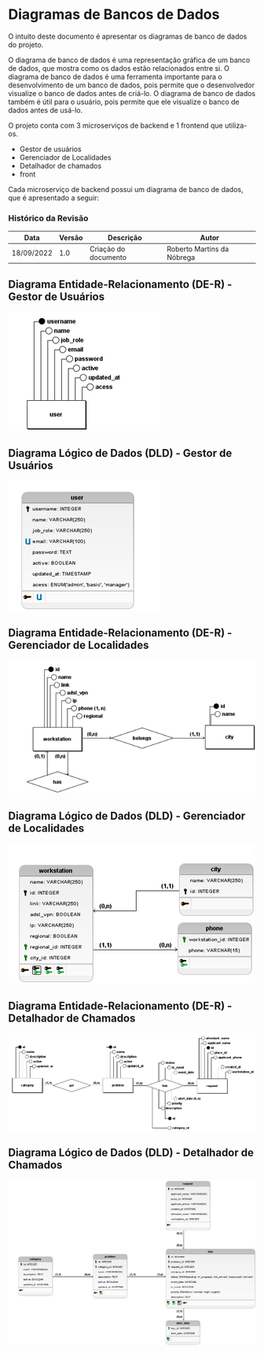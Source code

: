 # Diagramas de Bancos de Dados

O intuito deste documento é apresentar os diagramas de banco de dados do projeto. 

O diagrama de banco de dados é uma representação gráfica de um banco de dados, que mostra como os dados estão relacionados entre si. O diagrama de banco de dados é uma ferramenta importante para o desenvolvimento de um banco de dados, pois permite que o desenvolvedor visualize o banco de dados antes de criá-lo. O diagrama de banco de dados também é útil para o usuário, pois permite que ele visualize o banco de dados antes de usá-lo.

O projeto conta com 3 microserviços de backend e 1 frontend que utiliza-os.

- Gestor de usuários
- Gerenciador de Localidades
- Detalhador de chamados
- front

Cada microserviço  de backend possui um diagrama de banco de dados, que é apresentado a seguir:

### Histórico da Revisão
| Data       | Versão | Descrição                    | Autor                   |
| ---------- | ------ | ---------------------------- | ----------------------- |
| 18/09/2022 | 1.0    | Criação do documento         | Roberto Martins da Nóbrega      |

## Diagrama Entidade-Relacionamento (DE-R) - Gestor de Usuários

![DER - Gestor](../images/Conceitual_gestor_usuarios.png)

## Diagrama Lógico de Dados (DLD) - Gestor de Usuários

![DLD - Gestor](../images/Logico_gestor_usuarios.png)

## Diagrama Entidade-Relacionamento (DE-R) - Gerenciador de Localidades

![DER - Gerenciador](../images/Conceitual_workstation.png)

## Diagrama Lógico de Dados (DLD) - Gerenciador de Localidades

![DLD - Gerenciador](../images/Logico_workstation.png)

## Diagrama Entidade-Relacionamento (DE-R) - Detalhador de Chamados

![DER - Gerenciador](../images/Conceitual_onda_3_problema.png)

## Diagrama Lógico de Dados (DLD) - Detalhador de Chamados

![DLD - Gerenciador](../images/Logico_onda_3_problema.png)